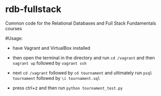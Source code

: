 rdb-fullstack
=============

Common code for the Relational Databases and Full Stack Fundamentals courses

#Usage:

 * have Vagrant and VirtualBox installed

 * then open the terminal in the directory and run `cd /vagrant` and then `vagrant up` followed by `vagrant ssh`

 * next `cd /vagrant` followed by `cd tournament` and ultimately run `psql tournament` followed by `\i tournament.sql`

 * press ctrl+z and then run `python tournament_test.py`
